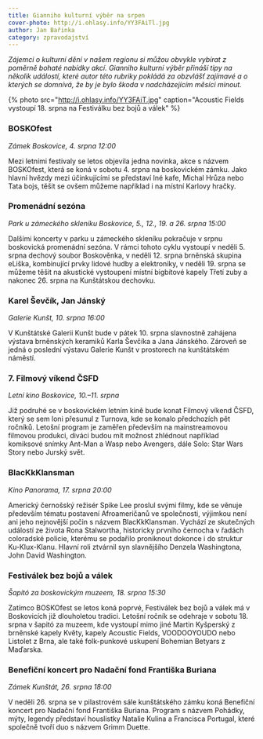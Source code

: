 ```yaml
---
title: Gianniho kulturní výběr na srpen
cover-photo: http://i.ohlasy.info/YY3FAiTl.jpg
author: Jan Bařinka
category: zpravodajství
---
```


*Zájemci o kulturní dění v našem regionu si můžou obvykle vybírat z poměrně bohaté nabídky akcí. Gianniho kulturní výběr přináší tipy na několik událostí, které autor této rubriky pokládá za obzvlášť zajímavé a o kterých se domnívá, že by je bylo škoda v nadcházejícím měsíci minout.*

{% photo src="http://i.ohlasy.info/YY3FAiT.jpg" caption="Acoustic Fields vystoupí 18. srpna na Festiválku bez bojů a válek" %}

### BOSKOfest

*Zámek Boskovice, 4. srpna 12:00*

Mezi letními festivaly se letos objevila jedna novinka, akce s názvem BOSKOfest, která se koná v sobotu 4. srpna na boskovickém zámku. Jako hlavní hvězdy mezi účinkujícími se představí Iné kafe, Michal Hrůza nebo Tata bojs, těšit se ovšem můžeme například i na místní Karlovy hračky.

### Promenádní sezóna

*Park u zámeckého skleníku Boskovice, 5., 12., 19. a 26. srpna 15:00*

Dalšími koncerty v parku u zámeckého skleníku pokračuje v srpnu boskovická promenádní sezóna. V rámci tohoto cyklu vystoupí v neděli 5. srpna dechový soubor Boskověnka, v neděli 12. srpna brněnská skupina eLiška, kombinující prvky lidové hudby a elektroniky, v neděli 19. srpna se můžeme těšit na akustické vystoupení místní bigbítové kapely Třetí zuby a nakonec 26. srpna na Kunštátskou dechovku.

### Karel Ševčík, Jan Jánský

*Galerie Kunšt, 10. srpna 16:00*

V Kunštátské Galerii Kunšt bude v pátek 10. srpna slavnostně zahájena výstava brněnských keramiků Karla Ševčíka a Jana Jánského. Zároveň se jedná o poslední výstavu Galerie Kunšt v prostorech na kunštátském náměstí.

### 7. Filmový víkend ČSFD

*Letní kino Boskovice, 10.–11. srpna*

Již podruhé se v boskovickém letním kině bude konat Filmový víkend ČSFD, který se sem loni přesunul z Turnova, kde se konalo předchozích pět ročníků. Letošní program je zaměřen především na mainstreamovou filmovou produkci, diváci budou mít možnost zhlédnout například komiksové snímky Ant-Man a Wasp nebo Avengers, dále Solo: Star Wars Story nebo Jurský svět.

### BlacKkKlansman

*Kino Panorama, 17. srpna 20:00*

Americký černošský režisér Spike Lee proslul svými filmy, kde se věnuje především tématu postavení Afroameričanů ve společnosti, výjimkou není ani jeho nejnovější počin s názvem BlacKkKlansman. Vychází ze skutečných událostí ze života Rona Stalwortha, historicky prvního černocha v řadách coloradské policie, kterému se podařilo proniknout dokonce i do struktur Ku-Klux-Klanu. Hlavní roli ztvárnil syn slavnějšího Denzela Washingtona, John David Washington.

### Festiválek bez bojů a válek

*Šapitó za boskovickým muzeem, 18. srpna 15:30*

Zatímco BOSKOfest se letos koná poprvé, Festiválek bez bojů a válek má v Boskovicích již dlouholetou tradici. Letošní ročník se odehraje v sobotu 18. srpna v šapitó za muzeem, kde vystoupí mimo jiné Martin Kyšperský z brněnské kapely Květy, kapely Acoustic Fields, VOODOOYOUDO nebo Listolet z Brna, ale také folk-punkové uskupení Bohemian Betyars z Maďarska.

### Benefiční koncert pro Nadační fond Františka Buriana

*Zámek Kunštát, 26. srpna 18:00*

V neděli 26. srpna se v pilastrovém sále kunštátského zámku koná Benefiční koncert pro Nadační fond Františka Buriana. Program s názvem Pohádky, mýty, legendy představí houslistky Natalie Kulina a Francisca Portugal, které společně tvoří duo s názvem Grimm Duette.